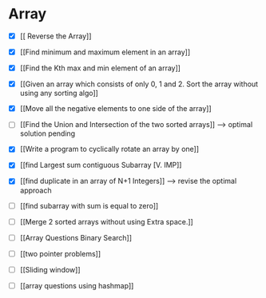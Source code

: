 # Array
- [x] [[ Reverse the Array]]
- [x]  [[Find minimum and maximum element in an array]]
- [x] [[Find the Kth max and min element of an array]]
- [x] [[Given an array which consists of only 0, 1 and 2. Sort the array without using any sorting algo]]
- [x] [[Move all the negative elements to one side of the array]]
- [ ] [[Find the Union and Intersection of the two sorted arrays]] --> optimal solution pending
- [x] [[Write a program to cyclically rotate an array by one]] 
- [x] [[find Largest sum contiguous Subarray [V. IMP]]
- [x] [[find duplicate in an array of N+1 Integers]] --> revise the optimal approach
- [ ]  [[find subarray with sum is equal to zero]]
- [ ] [[Merge 2 sorted arrays without using Extra space.]]





- [ ] [[Array Questions Binary Search]]
- [ ] [[two pointer problems]]
- [ ] [[Sliding window]]
- [ ] [[array questions using hashmap]]